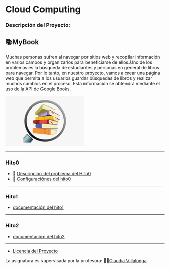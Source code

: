 # Cloud Computing
### Descripción del Proyecto:  
## 📚MyBook
Muchas personas sufren al navegar por sitios web y recopilar información en varios campos y organizarlos para beneficiarse de ellos.Uno de los problemas es la búsqueda de estudiantes y personas en general de libros para navegar.
Por lo tanto, en nuestro proyecto, vamos a crear una página web que permita a los usuarios guardar búsquedas de libros y realizar muchos cambios en el proceso. Esta información se obtendrá mediante el uso de la API de Google Books. 

<img src= "https://github.com/hamadabouhcida/cc_project/blob/main/docs/imgs/booksearch.png" width="250" heith="250">  

---  
### Hito0  
- :pencil: [Descripción del problema del Hito0](http://jj.github.io/CC/documentos/proyecto/0.Repositorio)
- :hammer: [Configuraciónes  del hito0](https://github.com/hamadabouhcida/cc_project/blob/main/docs/hito0.md)  
---  
### Hito1  
- [documentación del hito1](https://github.com/hamadabouhcida/cc_project/blob/main/docs/hito1.md) 
---  
### Hito2
- [documentación del hito2](https://github.com/hamadabouhcida/cc_project/blob/main/docs/hito2.md)  
---
- [Licencia del Proyecto](https://github.com/hamadabouhcida/cc_project/blob/main/licence.md)
  
    
    
 La asignatura es supervisada por la profesora: 👩‍🏫[Claudia Villalonga](https://github.com/cvillalonga)  
 
